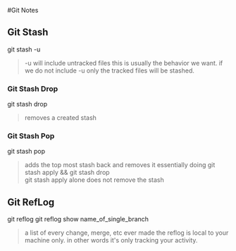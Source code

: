 #Git Notes

## Git Stash
  git stash -u
  > -u will include untracked files
  > this is usually the behavior we want. 
  > if we do not include -u only the tracked files 
  > will be stashed.

### Git Stash Drop
  git stash drop
  > removes a created stash

### Git Stash Pop
  git stash pop
  > adds the top most stash back and removes it
  > essentially doing git stash apply && git stash drop   
  > git stash apply alone does not remove the stash

## Git RefLog
  git reflog
  git reflog show name_of_single_branch
  > a list of every change, merge, etc ever made
  > the reflog is local to your machine only.
  > in other words it's only tracking your activity.


